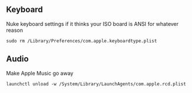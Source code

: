 ## Keyboard

Nuke keyboard settings if it thinks your ISO board is ANSI for whatever reason

```
sudo rm /Library/Preferences/com.apple.keyboardtype.plist
```

## Audio

Make Apple Music go away

```
launchctl unload -w /System/Library/LaunchAgents/com.apple.rcd.plist
```

